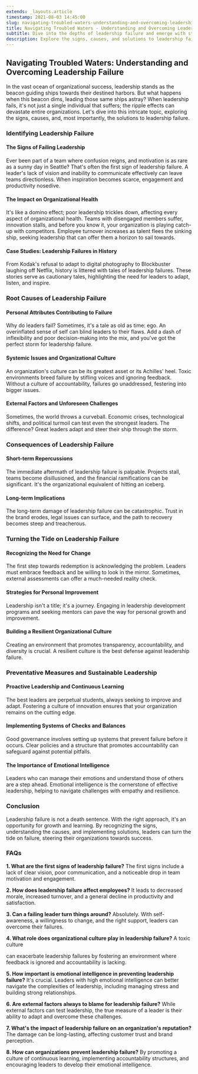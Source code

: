```yaml
---
extends: _layouts.article
timestamp: 2021-08-03 14:45:00
slug: navigating-troubled-waters-understanding-and-overcoming-leadership-failure
title: Navigating Troubled Waters - Understanding and Overcoming Leadership Failure
subtitle: Dive into the depths of leadership failure and emerge with strategies for success.
description: Explore the signs, causes, and solutions to leadership failure. Learn how to turn the tide on leadership challenges with our comprehensive guide to overcoming and preventing leadership pitfalls.
---
```


## Navigating Troubled Waters: Understanding and Overcoming Leadership Failure

In the vast ocean of organizational success, leadership stands as the beacon guiding ships towards their destined harbors. But what happens when this beacon dims, leading those same ships astray? When leadership fails, it's not just a single individual that suffers; the ripple effects can devastate entire organizations. Let's dive into this intricate topic, exploring the signs, causes, and, most importantly, the solutions to leadership failure.

### **Identifying Leadership Failure**

#### **The Signs of Failing Leadership**
Ever been part of a team where confusion reigns, and motivation is as rare as a sunny day in Seattle? That's often the first sign of leadership failure. A leader's lack of vision and inability to communicate effectively can leave teams directionless. When inspiration becomes scarce, engagement and productivity nosedive.

#### **The Impact on Organizational Health**
It's like a domino effect; poor leadership trickles down, affecting every aspect of organizational health. Teams with disengaged members suffer, innovation stalls, and before you know it, your organization is playing catch-up with competitors. Employee turnover increases as talent flees the sinking ship, seeking leadership that can offer them a horizon to sail towards.

#### **Case Studies: Leadership Failures in History**
From Kodak's refusal to adapt to digital photography to Blockbuster laughing off Netflix, history is littered with tales of leadership failures. These stories serve as cautionary tales, highlighting the need for leaders to adapt, listen, and inspire.

### **Root Causes of Leadership Failure**

#### **Personal Attributes Contributing to Failure**
Why do leaders fail? Sometimes, it's a tale as old as time: ego. An overinflated sense of self can blind leaders to their flaws. Add a dash of inflexibility and poor decision-making into the mix, and you've got the perfect storm for leadership failure.

#### **Systemic Issues and Organizational Culture**
An organization's culture can be its greatest asset or its Achilles' heel. Toxic environments breed failure by stifling voices and ignoring feedback. Without a culture of accountability, failures go unaddressed, festering into bigger issues.

#### **External Factors and Unforeseen Challenges**
Sometimes, the world throws a curveball. Economic crises, technological shifts, and political turmoil can test even the strongest leaders. The difference? Great leaders adapt and steer their ship through the storm.

### **Consequences of Leadership Failure**

#### **Short-term Repercussions**
The immediate aftermath of leadership failure is palpable. Projects stall, teams become disillusioned, and the financial ramifications can be significant. It's the organizational equivalent of hitting an iceberg.

#### **Long-term Implications**
The long-term damage of leadership failure can be catastrophic. Trust in the brand erodes, legal issues can surface, and the path to recovery becomes steep and treacherous.

### **Turning the Tide on Leadership Failure**

#### **Recognizing the Need for Change**
The first step towards redemption is acknowledging the problem. Leaders must embrace feedback and be willing to look in the mirror. Sometimes, external assessments can offer a much-needed reality check.

#### **Strategies for Personal Improvement**
Leadership isn't a title; it's a journey. Engaging in leadership development programs and seeking mentors can pave the way for personal growth and improvement.

#### **Building a Resilient Organizational Culture**
Creating an environment that promotes transparency, accountability, and diversity is crucial. A resilient culture is the best defense against leadership failure.

### **Preventative Measures and Sustainable Leadership**

#### **Proactive Leadership and Continuous Learning**
The best leaders are perpetual students, always seeking to improve and adapt. Fostering a culture of innovation ensures that your organization remains on the cutting edge.

#### **Implementing Systems of Checks and Balances**
Good governance involves setting up systems that prevent failure before it occurs. Clear policies and a structure that promotes accountability can safeguard against potential pitfalls.

#### **The Importance of Emotional Intelligence**
Leaders who can manage their emotions and understand those of others are a step ahead. Emotional intelligence is the cornerstone of effective leadership, helping to navigate challenges with empathy and resilience.

### **Conclusion**
Leadership failure is not a death sentence. With the right approach, it's an opportunity for growth and learning. By recognizing the signs, understanding the causes, and implementing solutions, leaders can turn the tide on failure, steering their organizations towards success.

### **FAQs**

**1. What are the first signs of leadership failure?**
The first signs include a lack of clear vision, poor communication, and a noticeable drop in team motivation and engagement.

**2. How does leadership failure affect employees?**
It leads to decreased morale, increased turnover, and a general decline in productivity and satisfaction.

**3. Can a failing leader turn things around?**
Absolutely. With self-awareness, a willingness to change, and the right support, leaders can overcome their failures.

**4. What role does organizational culture play in leadership failure?**
A toxic culture

 can exacerbate leadership failures by fostering an environment where feedback is ignored and accountability is lacking.

**5. How important is emotional intelligence in preventing leadership failure?**
It's crucial. Leaders with high emotional intelligence can better navigate the complexities of leadership, including managing stress and building strong relationships.

**6. Are external factors always to blame for leadership failure?**
While external factors can test leadership, the true measure of a leader is their ability to adapt and overcome these challenges.

**7. What's the impact of leadership failure on an organization's reputation?**
The damage can be long-lasting, affecting customer trust and brand perception.

**8. How can organizations prevent leadership failure?**
By promoting a culture of continuous learning, implementing accountability structures, and encouraging leaders to develop their emotional intelligence.
